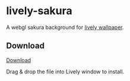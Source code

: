 # lively-sakura

A webgl sakura background for [lively wallpaper](https://github.com/rocksdanister/lively).

## Download
[Download](https://github.com/linuxaddict89/lively-sakura/releases/download/v1/lively-sakura.zip)

Drag & drop the file into Lively window to install.